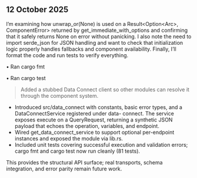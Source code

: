 ## 12 October 2025

I’m examining how unwrap_or(None) is used on a Result<Option<Arc<T>>, ComponentError> returned by
  get_immediate_with_options and confirming that it safely returns None on error without panicking. I also note the
  need to import serde_json for JSON handling and want to check that initialization logic properly handles fallbacks and
  component availability. Finally, I’ll format the code and run tests to verify everything.

• Ran cargo fmt

• Ran cargo test

> Added a stubbed Data Connect client so other modules can resolve it through the component system.

  - Introduced src/data_connect with constants, basic error types, and a DataConnectService registered under data-
  connect. The service exposes execute on a QueryRequest, returning a synthetic JSON payload that echoes the operation,
  variables, and endpoint.
  - Wired get_data_connect_service to support optional per-endpoint instances and exposed the module via lib.rs.
  - Included unit tests covering successful execution and validation errors; cargo fmt and cargo test now run cleanly
  (81 tests).

  This provides the structural API surface; real transports, schema integration, and error parity remain future work.